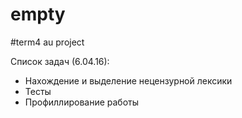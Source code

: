 empty
=======
#term4 au project

Список задач (6.04.16):

* Нахождение и выделение нецензурной лексики
* Тесты
* Профиллирование работы





